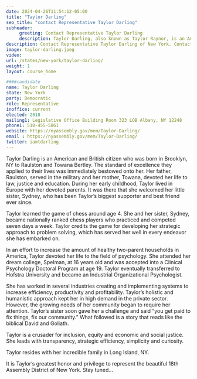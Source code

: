 ```yaml
---
date: 2024-04-26T11:54:12-05:00
title: "Taylor Darling"
seo_title: "contact Representative Taylor Darling"
subheader:
     greeting: Contact Representative Taylor Darling
     description: Taylor Darling, also known as Taylor Raynor, is an American elected official from the state of New York. She is a Democrat, currently representing the 18th District in the New York State Assembly since 2019.
description: Contact Representative Taylor Darling of New York. Contact information for Taylor Darling includes email address, phone number, and mailing address.
image: taylor-darling.jpeg
video:
url: /states/new-york/taylor-darling/
weight: 1
layout: course_home

####candidate
name: Taylor Darling
state: New York
party: Democratic
role: Representative
inoffice: current
elected: 2018
mailing1: Legislative Office Building Room 323 LOB Albany, NY 12248
phone1: 518-455-5861
website: https://nyassembly.gov/mem/Taylor-Darling/
email : https://nyassembly.gov/mem/Taylor-Darling/
twitter: iamtdarling
---
```


Taylor Darling is an American and British citizen who was born in Brooklyn, NY to Raulston and Towana Bertley. The standard of excellence they applied to their lives was immediately bestowed onto her. Her father, Raulston, served in the military and her mother, Towana, devoted her life to law, justice and education. During her early childhood, Taylor lived in Europe with her devoted parents. It was there that she welcomed her little sister, Sydney, who has been Taylor’s biggest supporter and best friend ever since.

Taylor learned the game of chess around age 4. She and her sister, Sydney, became nationally ranked chess players who practiced and competed seven days a week. Taylor credits the game for developing her strategic approach to problem solving, which has served her well in every endeavor she has embarked on.

In an effort to increase the amount of healthy two-parent households in America, Taylor devoted her life to the field of psychology. She attended her dream college, Spelman, at 16 years old and was accepted into a Clinical Psychology Doctoral Program at age 19. Taylor eventually transferred to Hofstra University and became an Industrial Organizational Psychologist.

She has worked in several industries creating and implementing systems to increase efficiency, productivity and profitability. Taylor’s holistic and humanistic approach kept her in high demand in the private sector. However, the growing needs of her community began to require her attention. Taylor’s sister soon gave her a challenge and said “you get paid to fix things, fix our community.” What followed is a story that reads like the biblical David and Goliath.

Taylor is a crusader for inclusion, equity and economic and social justice. She leads with transparency, strategic efficiency, simplicity and curiosity.

Taylor resides with her incredible family in Long Island, NY.

It is Taylor’s greatest honor and privilege to represent the beautiful 18th Assembly District of New York. Stay tuned...
